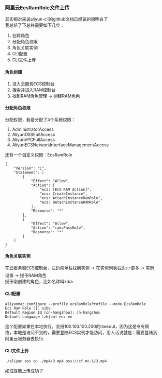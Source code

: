 ### 阿里云EcsRamRole文件上传

其实相对来说aliyun-cli的github文档已经说的很明白了   
我总结了下总共需要如下几步：   
1. 创建角色
2. 分配角色权限
3. 角色关联实例
4. CLI配置
5. CLI文件上传   

#### 角色创建
1. 进入云服务ECS控制台
2. 搜索并进入RAM控制台
3. 找到RAM角色管理 -> 创建RAM角色

#### 分配角色权限
分配权限，我是分配了4个系统权限：   
1. AdministratorAccess
2. AliyunOSSFullAccess
3. AliyunVPCFullAccess
4. AliyunECSNetworkInterfaceManagementAccess

还有一个自定义权限：EcsRamRole
```
{
    "Version": "1",
    "Statement": [
        {
            "Effect": "Allow",
            "Action": [
                "ecs: [ECS RAM Action]",
                "ecs: CreateInstance",
                "ecs: AttachInstanceRamRole",
                "ecs: DetachInstanceRAMRole"
            ],
            "Resource": "*"
        },
        {
            "Effect": "Allow",
            "Action": "ram:PassRole",
            "Resource": "*"
        }
    ]
}
```   

#### 角色关联实例
在云服务器ECS控制台，左边菜单栏找到实例 -> 在实例列表右边👉更多 -> 实例设置 -> 授予RAM角色   
授予刚创建的角色，比如名称叫xiba

#### CLI配置
```
aliyunmac configure --profile ecsRamRoleProfile --mode EcsRamRole
Ecs Ram Role []: xiba
Default Region Id [cn-hangzhou]: cn-hangzhou
Default Language [zh|en] en: en
```   

这个配置如果在本地执行，会报100.100.100.200的timeout，因为这是专有网络，本地是访问不到的，需要登陆ECS实例才能访问，用人话说就是：需要登陆到阿里云服务器去执行

#### CLI文件上传
```
./aliyun oss cp ./mp4/3.mp4 oss://cf-mc-1/3.mp4
```   
如成就能上传成功了